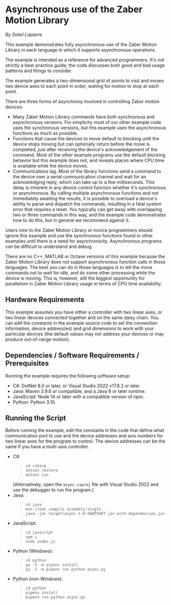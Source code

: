 # Asynchronous use of the Zaber Motion Library

*By Soleil Lapierre*

This example demonstrates fully asynchronous use of the Zaber Motion Library in each language in which
it supports asynchronous operations.

The example is intended as a reference for advanced programmers. It's not strictly a best-practice guide;
the code discusses both good and bad usage patterns and things to consider.

The example generates a two-dimensional grid of points to visit and moves two
device axes to each point in order, waiting for motion to stop at each point.

There are three forms of asynchrony involved in controlling Zaber motion devices:
* Many Zaber Motion Library commands have both synchronous and asynchronous versions. For simplicity
  most of our other example code uses the synchronous versions, but this example uses the asynchronous functions
  as much as possible.
* Functions that cause the devices to move default to blocking until the device stops moving but can optionally return
  before the move is completed, just after receiving the device's acknowledgement of the command.
  Most of the other example programs use the default blocking behavior but this example does not,
  and reveals places where CPU time is available while the device moves.
* Communications lag. Most of the library functions send a command to the device over a serial
  communication channel and wait for an acknowledging reply, which can take up to a few milliseconds.
  This delay is inherent in any device control function whether it's synchronous or asynchronous.
  By calling multiple asynchronous functions and not immediately awaiting the results, it is possible to
  overload a device's ability to parse and dispatch the commands, resulting in a fatal system error that
  requires a reset.  You typically can get away with overlapping two or three commands in this way,
  and the example code demonstrates how to do this, but in general we recommend against it.

Users new to the Zaber Motion Library or novice programmers should ignore this example and use the synchronous functions
found in other examples until there is a need for asynchronicity. Asynchronous programs can
be difficult to understand and debug.

There are no C++, MATLAB or Octave versions of this example because the Zaber Motion Library does not support asynchronous
function calls in those languages. The best you can do in those languages is to tell the move commands not to wait for idle,
and do some other processing while the device is moving. This is, however, still the biggest opportunity for parallelism
in Zaber Motion Library usage in terms of CPU time availability.


## Hardware Requirements

This example assumes you have either a controller with two linear axes, or two linear devices
connected together and on the same daisy chain. You can edit the constants in the example source code to set
the connection information, device address(es) and grid dimensions to work with your particular devices (the
default values may not address your devices or may produce out-of-range motion).

## Dependencies / Software Requirements / Prerequisites

Running the example requires the following software setup:
* C#: DotNet 8.0 or later, or Visual Studio 2022 v17.8.2 or later.
* Java: Maven 3.9.6 or compatible, and a Java 8 or later runtime.
* JavaScript: Node 14 or later with a compatible version of npm.
* Python: Python 3.10.

## Running the Script

Before running the example, edit the constants in the code that define what communication port to use
and the device addresses and axis numbers for two linear axes for the program to control.
The device addresses can be the same if you have a multi-axis controller.

* C#:
  > ```
  > cd csharp
  > dotnet restore
  > dotnet run
  > ```
  (Alternatively, open the `async.csproj` file with Visual Studio 2022 and use the debugger to run the program.)
* Java:
  > ```
  > cd java
  > mvn clean compile assembly:single
  > java -jar target\async-1.0-SNAPSHOT-jar-with-dependencies.jar
  > ```
* JavaScript:
  > ```
  > cd javscript
  > npm i
  > node index.js
  > ```
* Python (Windows):
  > ```
  > cd python
  > py -3 -m pipenv install
  > py -3 -m pipenv run python async.py
  > ```
* Python (non-Windows):
  > ```
  > cd python
  > pipenv install
  > pipenv run python async.py
  > ```
